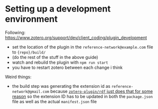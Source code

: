 # Setting up a development environment

Following: https://www.zotero.org/support/dev/client_coding/plugin_development

- set the location of the plugin in the `reference-network@example.com` file to `{repo}/build/`
- (do the rest of the stuff in the above guide)
- watch and rebuild the plugin with `npm run start`
- you have to restart zotero between each change i think


Weird things:
- the build step was generating the extension id as `reference-network@gmail.com` because [`zotero-plugin/rdf` just does that for some reason](https://github.com/retorquere/zotero-plugin/blob/ab40ae4ba59d2b6a3fcce3222d415d9b5d72b14b/rdf.ts#L16)
  so the extension ID has to be updated in both the `package.json` file as well as the actual `manifest.json` file
